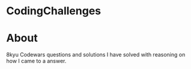 # CodingChallenges

# About
8kyu Codewars questions and solutions I have solved with reasoning on how I came to a answer.
